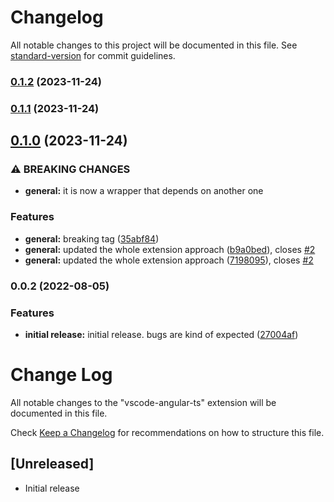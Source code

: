 # Changelog

All notable changes to this project will be documented in this file. See [standard-version](https://github.com/conventional-changelog/standard-version) for commit guidelines.

### [0.1.2](https://github.com/ghaschel/vscode-angular-html-inline/compare/v0.1.1...v0.1.2) (2023-11-24)

### [0.1.1](https://github.com/ghaschel/vscode-angular-html-inline/compare/v0.1.0...v0.1.1) (2023-11-24)

## [0.1.0](https://github.com/ghaschel/vscode-angular-html-inline/compare/v0.0.2...v0.1.0) (2023-11-24)

### ⚠ BREAKING CHANGES

- **general:** it is now a wrapper that depends on another one

### Features

- **general:** breaking tag ([35abf84](https://github.com/ghaschel/vscode-angular-html-inline/commit/35abf84e21c8af362a05074825efe6ac3c37f506))
- **general:** updated the whole extension approach ([b9a0bed](https://github.com/ghaschel/vscode-angular-html-inline/commit/b9a0beded8c86b6039430a1ff85f7e818f6adb81)), closes [#2](https://github.com/ghaschel/vscode-angular-html-inline/issues/2)
- **general:** updated the whole extension approach ([7198095](https://github.com/ghaschel/vscode-angular-html-inline/commit/71980952d9c8b7d7d3f59fb2bc3229cfd61d17df)), closes [#2](https://github.com/ghaschel/vscode-angular-html-inline/issues/2)

### 0.0.2 (2022-08-05)

### Features

- **initial release:** initial release. bugs are kind of expected ([27004af](https://github.com/ghaschel/vscode-angular-ts/commit/27004af0f02ea951a8d636abc516a4a5fb2d8052))

# Change Log

All notable changes to the "vscode-angular-ts" extension will be documented in this file.

Check [Keep a Changelog](http://keepachangelog.com/) for recommendations on how to structure this file.

## [Unreleased]

- Initial release
